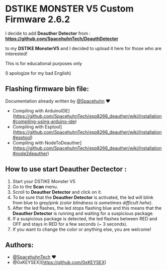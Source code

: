 # DSTIKE MONSTER V5 Custom Firmware 2.6.2

I decide to add **Deauther Detector** from : **https://github.com/SpacehuhnTech/DeauthDetector**

to my **DSTIKE MonsterV5** and I decided to upload it here for those who are interested! 

This is for educational purposes only 

(I apologize for my bad English)


## Flashing firmware bin file:
Documentation already written by [@Spacehuhn](https://github.com/SpacehuhnTech) ❤️
- Compiling with ArduinoIDE](https://github.com/SpacehuhnTech/esp8266_deauther/wiki/Installation#compiling-using-arduino-ide)
- Compiling with Esptool](https://github.com/SpacehuhnTech/esp8266_deauther/wiki/Installation#esptool)
- Compiling with NodeToDeauther](https://github.com/SpacehuhnTech/esp8266_deauther/wiki/Installation#node2deauther)

## How to use start Deauther Dectector : 

1) Start your DSTIKE Monster V5
2) Go to the **Scan** menu.
3) Scroll to **Deauther Detector** and click on it.
4) To be sure that the **Deauther Detector** is activated, the led will blink from blue to grey/pink *(color blindness is sometimes difficult hehe)*.
5) After the led flashes, the led stops flashing blue and this means that the **Deauther Detector** is running and waiting for a suspicious package.
6) If a suspicious package is detected, the led flashes between RED and OFF and stays in RED for a few seconds (~ 3 seconds).
7) If you want to change the color or anything else, you are welcome!

## Authors:

- [@SpacehuhnTech](https://github.com/SpacehuhnTech) ❤️
- @0xKEYSEX](https://github.com/0xKEYSEX)
